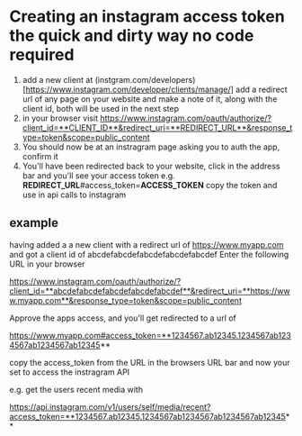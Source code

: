 # Creating an instagram access token the quick and dirty way no code required

1. add a new client at (instgram.com/developers)[https://www.instagram.com/developer/clients/manage/] add a redirect url of any page on your website and make a note of it, along with the client id, both will be used in the next step
2. in your browser visit https://www.instagram.com/oauth/authorize/?client_id=**CLIENT_ID**&redirect_uri=**REDIRECT_URL**&response_type=token&scope=public_content
3. You should now be at an instragram page asking you to auth the app, confirm it
4. You'll have been redirected back to your website, click in the address bar and you'll see your access token e.g. **REDIRECT_URL**#access_token=**ACCESS_TOKEN** copy the token and use in api calls to instagram

## example

having added a a new client with a redirect url of https://www.myapp.com and got a client id of abcdefabcdefabcdefabcdefabcdef
Enter the following URL in your browser

https://www.instagram.com/oauth/authorize/?client_id=**abcdefabcdefabcdefabcdefabcdef**&redirect_uri=**https://www.myapp.com**&response_type=token&scope=public_content

Approve the apps access, and you'll get redirected to a url of

https://www.myapp.com#access_token=**1234567.ab12345.1234567ab1234567ab1234567ab12345**

copy the access_token from the URL in the browsers URL bar and now your set to access the instragram API

e.g. get the users recent media with

https://api.instagram.com/v1/users/self/media/recent?access_token=**1234567.ab12345.1234567ab1234567ab1234567ab12345**
